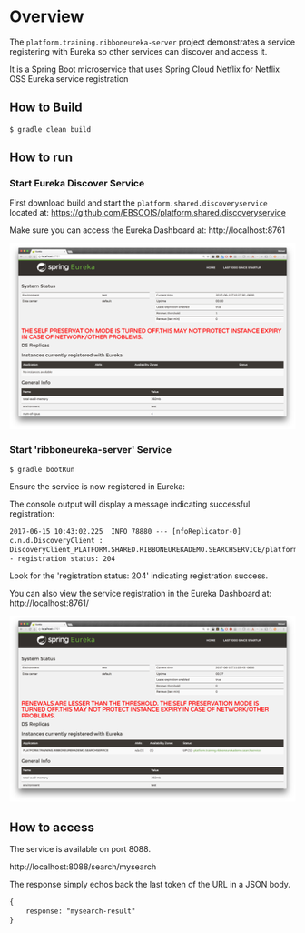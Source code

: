 # Overview
The `platform.training.ribboneureka-server` project demonstrates a service registering with Eureka so other services can discover and access it.

It is a Spring Boot microservice that uses Spring Cloud Netflix for Netflix OSS Eureka service registration
			  

## How to Build

	$ gradle clean build
	
## How to run

### Start Eureka Discover Service

First download build and start the `platform.shared.discoveryservice` located at: https://github.com/EBSCOIS/platform.shared.discoveryservice

Make sure you can access the Eureka Dashboard at: http://localhost:8761

![Eureak Dashboard No Registrations](images/eureka-dashboard-empty.png "Eureka Dashboard - No Registrations")

### Start 'ribboneureka-server' Service

    $ gradle bootRun
    
Ensure the service is now registered in Eureka:

The console output will display a message indicating successful registration:

    2017-06-15 10:43:02.225  INFO 78880 --- [nfoReplicator-0] c.n.d.DiscoveryClient : DiscoveryClient_PLATFORM.SHARED.RIBBONEUREKADEMO.SEARCHSERVICE/platform.shared.ribboneurekademo.searchservice - registration status: 204
    
Look for the 'registration status: 204' indicating registration success.

You can also view the service registration in the Eureka Dashboard at: http://localhost:8761/

![Eureak Dashboard Registered](images/eureka-dashboard-registered.png "Eureka Dashboard - Shows Registration")

## How to access

The service is available on port 8088.

http://localhost:8088/search/mysearch

The response simply echos back the last token of the URL in a JSON body.

    {
        response: "mysearch-result"
    }
